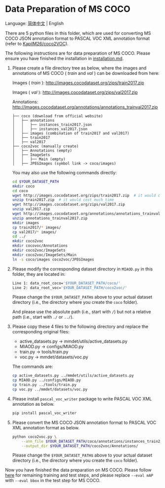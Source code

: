 # Data Preparation of MS COCO

Language: [简体中文](./README_cn.md) | English

There are 5 python files in this folder, which are used for converting MS COCO JSON annotation format to PASCAL VOC XML annotation format (refer to [KapilM26/coco2VOC](https://github.com/KapilM26/coco2VOC)).

The following instructions are for data preparation of MS COCO. Please ensure you have finished the installation in [installation.md](../docs/installation.md).

1. Please create a file directory tree as below, where the images and annotations of MS COCO ( *train* and *val* ) can be downloaded from here:

    Images ( *train* ): http://images.cocodataset.org/zips/train2017.zip
    
    Images ( *val* ): http://images.cocodataset.org/zips/val2017.zip
    
    Annotations: http://images.cocodataset.org/annotations/annotations_trainval2017.zip

    ```
    ├── coco (download from official website)
    │   ├── annotations
    │   │   ├── instances_train2017.json
    │   │   ├── instances_val2017.json
    │   ├── images (combination of train2017 and val2017)
    │   ├── train2017
    │   ├── val2017
    ├── coco2voc (manually create)
    │   ├── Annotations (empty)
    │   ├── ImageSets
    │   │   ├── Main (empty)
    │   ├── JPEGImages (symbol link -> coco/images)
    ```
    
    You may also use the following commands directly:
    
    ```bash
    cd $YOUR_DATASET_PATH
    mkdir coco
    cd coco
    wget http://images.cocodataset.org/zips/train2017.zip  # it would cost much time
    unzip train2017.zip  # it would cost much time
    wget http://images.cocodataset.org/zips/val2017.zip
    unzip val2017.zip
    wget http://images.cocodataset.org/annotations/annotations_trainval2017.zip
    unzip annotations_trainval2017.zip
    mkdir images
    cp train2017/* images/
    cp val2017/* images/
    cd ../
    mkdir coco2voc
    mkdir cocovoc/Annotations
    mkdir coco2voc/ImageSets
    mkdir coco2voc/ImageSets/Main
    ln -s coco/images coco2voc/JPEGImages
    ```
    
2. Please modify the corresponding dataset directory in `MIAOD.py` in this folder, they are located in:
    
    ```bash
    Line 1: data_root_coco='$YOUR_DATASET_PATH/coco/'
    Line 2: data_root_voc='$YOUR_DATASET_PATH/coco2voc/'
    ```
    
    Please change the `$YOUR_DATASET_PATH`s above to your actual dataset directory (i.e., the directory where you create the `coco` folder).

    And please use the absolute path (i.e., start with `/`) but not a relative path (i.e., start with `./` or `../`).
    
3. Please copy these 4 files to the following directory and replace the corresponding original files:

    - active_datasets.py -> mmdet/utils/active_datasets.py
    - MIAOD.py -> configs/MIAOD.py
    - train.py -> tools/train.py
    - voc.py -> mmdet/datasets/voc.py
   
   The commands are:
   
   ```bash
   cp active_datasets.py ../mmdet/utils/active_datasets.py
   cp MIAOD.py ../configs/MIAOD.py
   cp train.py ../tools/train.py
   cp voc.py ../mmdet/datasets/voc.py
   ```

4. Please install `pascal_voc_writer` package to write PASCAL VOC XML annotation as below.

    ```bash
    pip install pascal_voc_writer
    ```
    
5. Please convert the MS COCO JSON annotation format to PASCAL VOC XML annotation format as below.

    ```bash
    python coco2voc.py \
        --ann_file $YOUR_DATASET_PATH/coco/annotations/instances_train2017.json \
        --output_dir $YOUR_DATASET_PATH/coco2voc/Annotations/
    ```
    
   Please change the `$YOUR_DATASET_PATH`s above to your actual dataset directory (i.e., the directory where you create the `coco` folder).

Now you have finished the data preparation on MS COCO. Please follow [here](../README.md#train-and-test) for remaining training and test steps, and please replace `--eval mAP` with `--eval bbox` in the test step for MS COCO.
